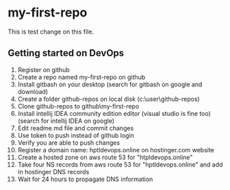# my-first-repo

This is test change on this file.
## Getting started on DevOps 
1. Register on github
2. Create a repo named my-first-repo on github
3. Install gitbash on your desktop (search for gitbash on google and download)
4. Create a folder github-repos on local disk (c:\user\github-repos)
5. Clone github-repos to github\my-first-repo
6. Install intellij IDEA community edition editor (visual studio is fine too) (search for intellij IDEA on google)
7. Edit readme.md file and commit changes
8. Use token to push instead of github login
9. Verify you are able to push changes
10. Register a domain name: hptldevops.online on hostinger.com website
11. Create a hosted zone on aws route 53 for "htpldevops.online"
12. Take four NS records from aws route 53 for "hptldevops.online" and add in hostinger DNS records
13. Wait for 24 hours to propagate DNS information
 